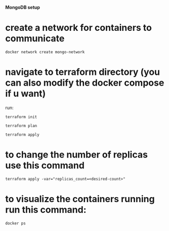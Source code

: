 **MongoDB setup**

# create a network for containers to communicate

`docker network create mongo-network`

# navigate to terraform directory (you can also modify the docker compose if u want)

run:

`terraform init`

`terraform plan`

`terraform apply`

# to change the number of replicas use this command

`terraform apply -var="replicas_count=<desired-count>"`

# to visualize the containers running run this command:

`docker ps`
